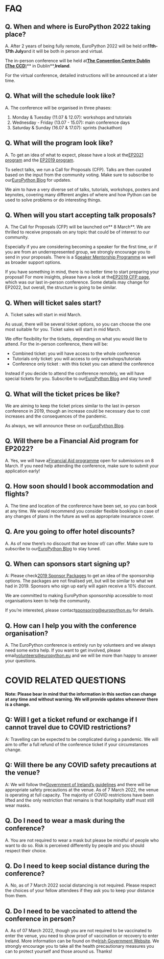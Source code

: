 # FAQ

## **Q. When and where is EuroPython 2022 taking place?**

A. After 2 years of being fully remote, EuroPython 2022 will be held on**11th-17th July**and it will be both in person and virtual.

The in-person conference will be held at[**The** **Convention Centre Dublin (The CCD**)](https://www.theccd.ie/)** in Dublin**,**Ireland**.

For the virtual conference, detailed instructions will be announced at a later time.


## **Q. What will the schedule look like?**

A. The conference will be organised in three phases:

1. Monday & Tuesday (11.07 & 12.07): workshops and tutorials
2. Wednesday - Friday (13.07 - 15.07): main conference days
3. Saturday & Sunday (16.07 & 17.07): sprints (hackathon)


## **Q. What will the program look like?**

A. To get an idea of what to expect, please have a look at the[EP2021 program](https://ep2021.europython.eu/events/sessions/) and the [EP2019 program](https://ep2019.europython.eu/events/sessions/).

To select talks, we run a Call for Proposals (CFP). Talks are then curated based on the input from the community voting. Make sure to subscribe to our[EuroPython Blog](https://blog.europython.eu/#/portal/signup) for updates.

We aim to have a very diverse set of talks, tutorials, workshops, posters and keynotes, covering many different angles of where and how Python can be used to solve problems or do interesting things.


## **Q. When will you start accepting talk proposals?**

A. The Call for Proposals (CFP) will be launched on** 8 March**. We are thrilled to receive proposals on any topic that could be of interest to our community.

Especially if you are considering becoming a speaker for the first time, or if you are from an underrepresented group, we strongly encourage you to send in your proposals. There is a S[peaker Mentorship Programme](https://ep2022.europython.eu/mentorship) as well as broader support options.

If you have something in mind, there is no better time to start preparing your proposal! For more insights, please have a look at the[EP2019 CFP page](https://ep2019.europython.eu/events/call-for-proposals/), which was our last in-person conference. Some details may change for EP2022, but overall, the structure is going to be similar.


## **Q. When will ticket sales start?**

A. Ticket sales will start in mid March.

As usual, there will be several ticket options, so you can choose the one most suitable for you. Ticket sales will start in mid March.

We offer flexibility for the tickets, depending on what you would like to attend. For the in-person conference, there will be:

- Combined ticket: you will have access to the whole conference
- Tutorials only ticket: you will access to only workshops/tutorials
- Conference only ticket : with this ticket you can attend the conference

Instead if you decide to attend the conference remotely, we will have special tickets for you. Subscribe to our[EuroPython Blog](https://blog.europython.eu/#/portal/signup) and stay tuned!


## **Q. What will the ticket prices be like?**

We are aiming to keep the ticket prices similar to the last in-person conference in 2019, though an increase could be necessary due to cost increases and the consequences of the pandemic.

As always, we will announce these on our[EuroPython Blog](https://blog.europython.eu).


## **Q. Will there be a Financial Aid program for EP2022?**

A. Yes, we will have a[Financial Aid programme](https://ep2022.europython.eu/finaid) open for submissions on 8 March. If you need help attending the conference, make sure to submit your application early!


## **Q. How soon should I book accommodation and flights?**

A. The time and location of the conference have been set, so you can book at any time. We would recommend you consider flexible bookings in case of any changes of plans in the future as well as appropriate insurance cover.


## **Q. Are you going to offer hotel discounts?**

A. As of now there’s no discount that we know of/ can offer. Make sure to subscribe to our[EuroPython Blog](https://blog.europython.eu/#/portal/signup) to stay tuned.


## **Q. When can sponsors start signing up?**

A: Please check[2019 Sponsor Packages](https://ep2019.europython.eu/sponsor/packages/) to get an idea of the sponsorship options. The packages are not finalised yet, but will be similar to what we had in 2019. Sponsors who sign up early will again receive a 10% discount.

We are committed to making EuroPython sponsorship accessible to most organisations keen to help the community.

If you’re interested, please contact[sponsoring@europython.eu](mailto:sponsoring@europython.eu) for details.


## **Q. How can I help you with the conference organisation?**

A. The EuroPython conference is entirely run by volunteers and we always need some extra help. If you want to get involved, please email[volunteers@europython.eu](mailto:volunteers@europython.eu) and we will be more than happy to answer your questions.


# COVID RELATED QUESTIONS

**Note: Please bear in mind that the information in this section can change at any time and without warning. We will provide updates whenever there is a change.**


## **Q: Will I get a ticket refund or exchange if I cannot travel due to COVID restrictions?**

A: Travelling can be expected to be complicated during a pandemic. We will aim to offer a full refund of the conference ticket if your circumstances change.


## **Q: Will there be any COVID safety precautions at the venue?**

A: We will follow the[Government of Ireland’s guidelines](https://www.gov.ie/en/campaigns/c36c85-covid-19-coronavirus/) and there will be appropriate safety precautions at the venue. As of 7 March 2022, the venue is operating at full capacity. The majority of COVID restrictions have been lifted and the only restriction that remains is that hospitality staff must still wear masks.


## **Q. Do I need to wear a mask during the conference?**

A. You are not required to wear a mask but please be mindful of people who want to do so. Risk is perceived differently by people and you should respect their choice.


## **Q. Do I need to keep social distance during the conference?**

A. No, as of 7 March 2022 social distancing is not required. Please respect the choices of your fellow attendees if they ask you to keep your distance from them.


## **Q. Do I need to be vaccinated to attend the conference in person?**

A. As of 07 March 2022, though you are not required to be vaccinated to enter the venue, you need to show proof of vaccination or recovery to enter Ireland. More information can be found on the[Irish Government Website](https://www.gov.ie/en/publication/77952-government-advice-on-international-travel/). We strongly encourage you to take all the health precautionary measures you can to protect yourself and those around us. Thanks!  
